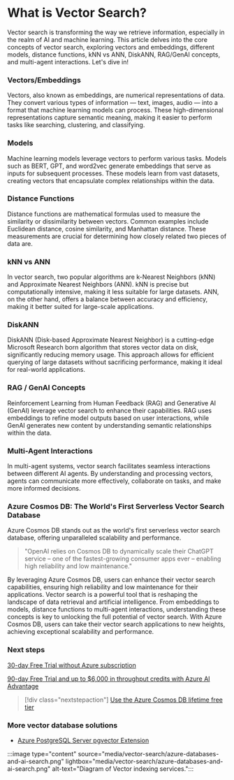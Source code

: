 # What is Vector Search?

Vector search is transforming the way we retrieve information, especially in the realm of AI and machine learning. This article delves into the core concepts of vector search, exploring vectors and embeddings, different models, distance functions, kNN vs ANN, DiskANN, RAG/GenAI concepts, and multi-agent interactions. Let's dive in!

### Vectors/Embeddings

Vectors, also known as embeddings, are numerical representations of data. They convert various types of information — text, images, audio — into a format that machine learning models can process. These high-dimensional representations capture semantic meaning, making it easier to perform tasks like searching, clustering, and classifying.

### Models

Machine learning models leverage vectors to perform various tasks. Models such as BERT, GPT, and word2vec generate embeddings that serve as inputs for subsequent processes. These models learn from vast datasets, creating vectors that encapsulate complex relationships within the data.

### Distance Functions

Distance functions are mathematical formulas used to measure the similarity or dissimilarity between vectors. Common examples include Euclidean distance, cosine similarity, and Manhattan distance. These measurements are crucial for determining how closely related two pieces of data are.

### kNN vs ANN

In vector search, two popular algorithms are k-Nearest Neighbors (kNN) and Approximate Nearest Neighbors (ANN). kNN is precise but computationally intensive, making it less suitable for large datasets. ANN, on the other hand, offers a balance between accuracy and efficiency, making it better suited for large-scale applications.

### DiskANN

DiskANN (Disk-based Approximate Nearest Neighbor) is a cutting-edge Microsoft Research born algorithm that stores vector data on disk, significantly reducing memory usage. This approach allows for efficient querying of large datasets without sacrificing performance, making it ideal for real-world applications.

### RAG / GenAI Concepts

Reinforcement Learning from Human Feedback (RAG) and Generative AI (GenAI) leverage vector search to enhance their capabilities. RAG uses embeddings to refine model outputs based on user interactions, while GenAI generates new content by understanding semantic relationships within the data.

### Multi-Agent Interactions

In multi-agent systems, vector search facilitates seamless interactions between different AI agents. By understanding and processing vectors, agents can communicate more effectively, collaborate on tasks, and make more informed decisions.

### Azure Cosmos DB: The World's First Serverless Vector Search Database

Azure Cosmos DB stands out as the world's first serverless vector search database, offering unparalleled scalability and performance.

> "OpenAI relies on Cosmos DB to dynamically scale their ChatGPT service – one of the fastest-growing consumer apps ever – enabling high reliability and low maintenance."

By leveraging Azure Cosmos DB, users can enhance their vector search capabilities, ensuring high reliability and low maintenance for their applications. Vector search is a powerful tool that is reshaping the landscape of data retrieval and artificial intelligence. From embeddings to models, distance functions to multi-agent interactions, understanding these concepts is key to unlocking the full potential of vector search. With Azure Cosmos DB, users can take their vector search applications to new heights, achieving exceptional scalability and performance.

### Next steps

[30-day Free Trial without Azure subscription](https://azure.microsoft.com/try/cosmosdb/)

[90-day Free Trial and up to $6,000 in throughput credits with Azure AI Advantage](ai-advantage.md)

> [!div class="nextstepaction"]
> [Use the Azure Cosmos DB lifetime free tier](free-tier.md)

### More vector database solutions
- [Azure PostgreSQL Server pgvector Extension](../postgresql/flexible-server/how-to-use-pgvector.md)

:::image type="content" source="media/vector-search/azure-databases-and-ai-search.png" lightbox="media/vector-search/azure-databases-and-ai-search.png" alt-text="Diagram of Vector indexing services.":::